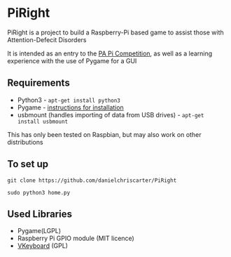 # PiRight

PiRight is a project to build a Raspberry-Pi based game to assist those with Attention-Defecit Disorders

It is intended as an entry to the [PA Pi Competition](http://www.paconsulting.com/events/raspberry-pi-competition), as well as a learning experience with the use of Pygame for a GUI

## Requirements
* Python3 - `apt-get install python3`
* Pygame - [instructions for installation](http://askubuntu.com/questions/401342/how-to-download-pygame-in-python3-3)
* usbmount (handles importing of data from USB drives) - `apt-get install usbmount`

This has only been tested on Raspbian, but may also work on other distributions

## To set up
 `git clone https://github.com/danielchriscarter/PiRight`

 `sudo python3 home.py`

## Used Libraries
* Pygame(LGPL)
* Raspberry Pi GPIO module (MIT licence)
* [VKeyboard](https://github.com/wbphelps/VKeyboard) (GPL)
